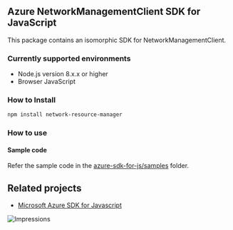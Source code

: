 ## Azure NetworkManagementClient SDK for JavaScript

This package contains an isomorphic SDK for NetworkManagementClient.

### Currently supported environments

- Node.js version 8.x.x or higher
- Browser JavaScript

### How to Install

```bash
npm install network-resource-manager
```

### How to use

#### Sample code

Refer the sample code in the [azure-sdk-for-js/samples](https://github.com/Azure/azure-sdk-for-js/tree/master/samples) folder.

## Related projects

- [Microsoft Azure SDK for Javascript](https://github.com/Azure/azure-sdk-for-js)


![Impressions](https://azure-sdk-impressions.azurewebsites.net/api/impressions/azure-sdk-for-js%2Fsdk%2Fcdn%2Farm-cdn%2FREADME.png)